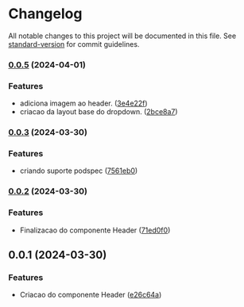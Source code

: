 # Changelog

All notable changes to this project will be documented in this file. See [standard-version](https://github.com/conventional-changelog/standard-version) for commit guidelines.

### [0.0.5](https://github.com/rappidriver/RDComponents/compare/0.0.4...0.0.5) (2024-04-01)


### Features

* adiciona imagem ao header. ([3e4e22f](https://github.com/rappidriver/RDComponents/commit/3e4e22ffb55ecad144c81fdbd03ad17d8e9293bb))
* criacao da layout base do dropdown. ([2bce8a7](https://github.com/rappidriver/RDComponents/commit/2bce8a7e204c2520b2a7a5ea939716ad6451ad21))

### [0.0.3](https://github.com/rappidriver/RDComponents/compare/0.0.2...0.0.3) (2024-03-30)


### Features

* criando suporte podspec ([7561eb0](https://github.com/rappidriver/RDComponents/commit/7561eb034dd38cb406508c1063192048c9893e1d))

### [0.0.2](https://github.com/rappidriver/RDComponents/compare/0.0.1...0.0.2) (2024-03-30)


### Features

* Finalizacao do componente Header ([71ed0f0](https://github.com/rappidriver/RDComponents/commit/71ed0f0cc6c50de2f27f386ae3ce6545218d20c7))

## 0.0.1 (2024-03-30)


### Features

* Criacao do componente Header ([e26c64a](https://github.com/rappidriver/RDComponents/commit/e26c64a7096045488e3e8f9d8aac8e8554df814a))
